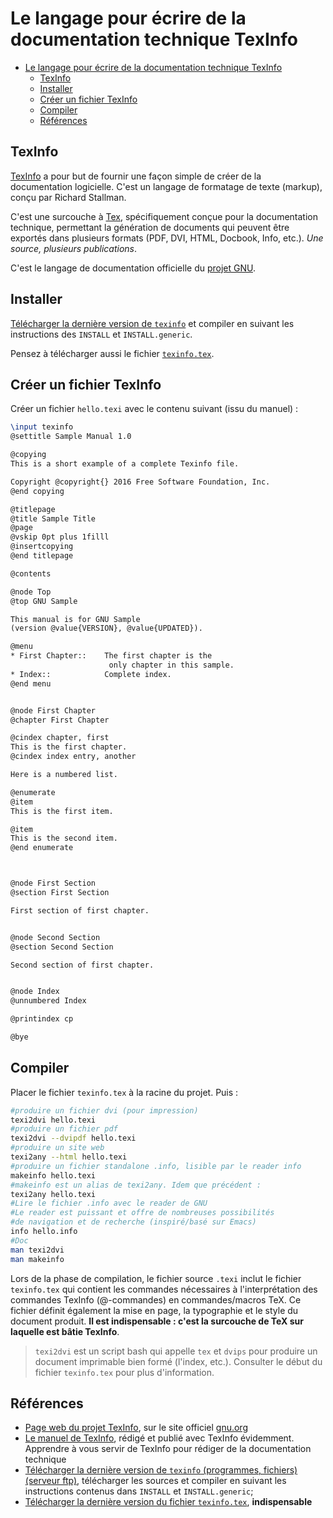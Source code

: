 # Le langage pour écrire de la documentation technique TexInfo

- [Le langage pour écrire de la documentation technique TexInfo](#le-langage-pour-écrire-de-la-documentation-technique-texinfo)
  - [TexInfo](#texinfo)
  - [Installer](#installer)
  - [Créer un fichier TexInfo](#créer-un-fichier-texinfo)
  - [Compiler](#compiler)
  - [Références](#références)


## TexInfo

[TexInfo](https://fr.wikipedia.org/wiki/Texinfo) a pour but de fournir une façon simple de créer de la documentation logicielle. C'est un langage de formatage de texte (markup), conçu par Richard Stallman. 

C'est une surcouche à [Tex](https://fr.wikipedia.org/wiki/TeX), spécifiquement conçue pour la documentation technique, permettant la génération de documents qui peuvent être exportés dans plusieurs formats (PDF, DVI, HTML, Docbook, Info, etc.). *Une source, plusieurs publications*. 

C'est le langage de documentation officielle du [projet GNU](https://fr.wikipedia.org/wiki/Projet_GNU).

## Installer

[Télécharger la dernière version de `texinfo`](https://ftp.gnu.org/gnu/texinfo/) et compiler en suivant les instructions des `INSTALL` et `INSTALL.generic`. 

Pensez à télécharger aussi le fichier [`texinfo.tex`](https://ftpmirror.gnu.org/gnu/texinfo/texinfo.tex).

## Créer un fichier TexInfo

Créer un fichier `hello.texi` avec le contenu suivant (issu du manuel) :

~~~tex
\input texinfo
@settitle Sample Manual 1.0

@copying
This is a short example of a complete Texinfo file.

Copyright @copyright{} 2016 Free Software Foundation, Inc.
@end copying

@titlepage
@title Sample Title
@page
@vskip 0pt plus 1filll
@insertcopying
@end titlepage

@contents

@node Top
@top GNU Sample

This manual is for GNU Sample
(version @value{VERSION}, @value{UPDATED}).

@menu
* First Chapter::    The first chapter is the
                      only chapter in this sample.
* Index::            Complete index.
@end menu


@node First Chapter
@chapter First Chapter

@cindex chapter, first
This is the first chapter.
@cindex index entry, another

Here is a numbered list.

@enumerate
@item
This is the first item.

@item
This is the second item.
@end enumerate



@node First Section
@section First Section

First section of first chapter.


@node Second Section
@section Second Section

Second section of first chapter.


@node Index
@unnumbered Index

@printindex cp

@bye
~~~


## Compiler

Placer le fichier `texinfo.tex` à la racine du projet. Puis :

~~~bash
#produire un fichier dvi (pour impression)
texi2dvi hello.texi
#produire un fichier pdf
texi2dvi --dvipdf hello.texi
#produire un site web
texi2any --html hello.texi
#produire un fichier standalone .info, lisible par le reader info
makeinfo hello.texi
#makeinfo est un alias de texi2any. Idem que précédent :
texi2any hello.texi
#Lire le fichier .info avec le reader de GNU
#Le reader est puissant et offre de nombreuses possibilités
#de navigation et de recherche (inspiré/basé sur Emacs)
info hello.info
#Doc
man texi2dvi
man makeinfo
~~~

Lors de la phase de compilation, le fichier source `.texi` inclut le fichier `texinfo.tex` qui contient les commandes nécessaires à l'interprétation des commandes TexInfo (@-commandes) en commandes/macros TeX. Ce fichier définit également la mise en page, la typographie et le style du document produit. **Il est indispensable : c'est la surcouche de TeX sur laquelle est bâtie TexInfo**.

> `texi2dvi` est un script bash qui appelle `tex` et `dvips` pour produire un document imprimable bien formé (l'index, etc.). Consulter le début du fichier `texinfo.tex` pour plus d'information.


## Références

- [Page web du projet TexInfo](https://www.gnu.org/software/texinfo/), sur le site officiel [gnu.org](https://www.gnu.org/)
- [Le manuel de TexInfo](https://www.gnu.org/software/texinfo/manual/texinfo/texinfo.html#SEC_Contents), rédigé et publié avec TexInfo évidemment. Apprendre à vous servir de TexInfo pour rédiger de la documentation technique
- [Télécharger la dernière version de `texinfo` (programmes, fichiers) (serveur ftp)](https://ftp.gnu.org/gnu/texinfo/), télécharger les sources et compiler en suivant les instructions contenus dans `INSTALL` et `INSTALL.generic`;
- [Télécharger la dernière version du fichier `texinfo.tex`](https://ftpmirror.gnu.org/gnu/texinfo/texinfo.tex), **indispensable**
